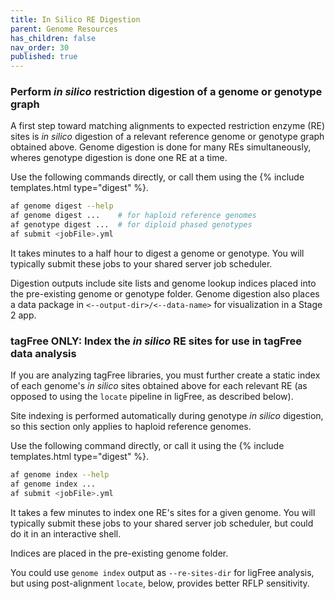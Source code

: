 ```yaml
---
title: In Silico RE Digestion
parent: Genome Resources
has_children: false
nav_order: 30
published: true
---
```


### Perform _in silico_ restriction digestion of a genome or genotype graph

A first step toward matching alignments to expected 
restriction enzyme (RE) sites is _in silico_ digestion of a relevant 
reference genome or genotype graph obtained above. Genome digestion is done for many 
REs simultaneously, wheres genotype digestion is done one RE at a time.

Use the following commands directly, or call them using the {% include templates.html type="digest" %}.

```sh
af genome digest --help
af genome digest ...    # for haploid reference genomes
af genotype digest ...  # for diploid phased genotypes
af submit <jobFile>.yml
```

It takes minutes to a half hour to digest a genome or genotype.
You will typically submit these jobs to your shared server job scheduler.

Digestion outputs include site lists and genome lookup
indices placed into the pre-existing genome or genotype folder. Genome digestion
also places a data package in `<--output-dir>/<--data-name>` for visualization 
in a Stage 2 app.

### tagFree ONLY: Index the _in silico_ RE sites for use in tagFree data analysis

If you are analyzing tagFree libraries, you must further create a static index 
of each genome's _in silico_ sites obtained above for each relevant RE
(as opposed to using the `locate` pipeline in ligFree, as described below).

Site indexing is performed automatically during genotype _in silico_ digestion,
so this section only applies to haploid reference genomes.

Use the following command directly, or call it using the {% include templates.html type="digest" %}.

```sh
af genome index --help
af genome index ...
af submit <jobFile>.yml
```

It takes a few minutes to index one RE's sites for a given genome.
You will typically submit these jobs to your shared server job scheduler,
but could do it in an interactive shell. 

Indices are placed in the pre-existing genome folder.

You could use `genome index` output as `--re-sites-dir` for ligFree analysis,
but using post-alignment `locate`, below, provides better RFLP sensitivity.
